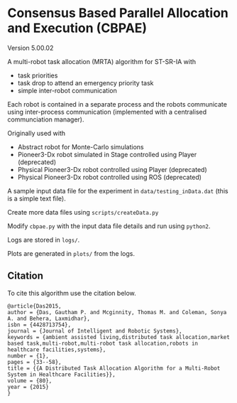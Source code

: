 # Consensus Based Parallel Allocation and Execution (CBPAE)

Version 5.00.02

A multi-robot task allocation (MRTA) algorithm for ST-SR-IA with
  * task priorities
  * task drop to attend an emergency priority task
  * simple inter-robot communication

Each robot is contained in a separate process and the robots communicate using inter-process communication (implemented with a centralised communciation manager).

Originally used with 
  * Abstract robot for Monte-Carlo simulations
  * Pioneer3-Dx robot simulated in Stage controlled using Player (deprecated)
  * Physical Pioneer3-Dx robot controlled using Player (deprecated) 
  * Physical Pioneer3-Dx robot controlled using ROS (deprecated)

A sample input data file for the experiment in `data/testing_inData.dat` (this is a simple text file).

Create more data files using `scripts/createData.py`

Modify `cbpae.py` with the input data file details and run using `python2`.

Logs are stored in `logs/`.

Plots are generated in `plots/` from the logs.

## Citation

To cite this algorithm use the citation below.
```
@article{Das2015,
author = {Das, Gautham P. and Mcginnity, Thomas M. and Coleman, Sonya A. and Behera, Laxmidhar},
isbn = {4428713754},
journal = {Journal of Intelligent and Robotic Systems},
keywords = {ambient assisted living,distributed task allocation,market based task,multi-robot,multi-robot task allocation,robots in healthcare facilities,systems},
number = {1},
pages = {33--58},
title = {{A Distributed Task Allocation Algorithm for a Multi-Robot System in Healthcare Facilities}},
volume = {80},
year = {2015}
}
```

